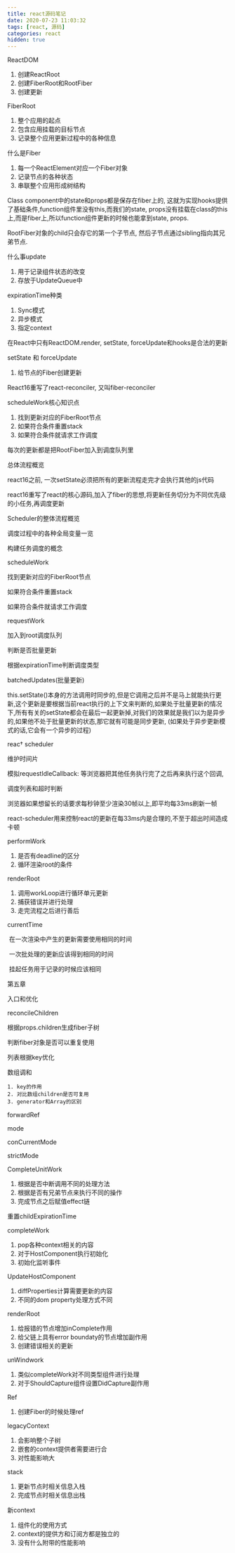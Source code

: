 ```yaml
---
title: react源码笔记
date: 2020-07-23 11:03:32
tags: [react, 源码]
categories: react
hidden: true
---
```


ReactDOM

1. 创建ReactRoot
2. 创建FiberRoot和RootFiber
3. 创建更新



FiberRoot

1. 整个应用的起点
2. 包含应用挂载的目标节点
3. 记录整个应用更新过程中的各种信息



什么是Fiber

1. 每一个ReactElement对应一个Fiber对象
2. 记录节点的各种状态
3. 串联整个应用形成树结构

Class component中的state和props都是保存在fiber上的, 这就为实现hooks提供了基础条件,function组件里没有this,而我们的state, props没有挂载在class的this上,而是fiber上,所以function组件更新的时候也能拿到state, props.

RootFiber对象的child只会存它的第一个子节点, 然后子节点通过sibling指向其兄弟节点.



什么事update

1. 用于记录组件状态的改变
2. 存放于UpdateQueue中



expirationTime种类

1. Sync模式
2. 异步模式
3. 指定context



在React中只有ReactDOM.render, setState, forceUpdate和hooks是合法的更新

setState 和 forceUpdate

1. 给节点的Fiber创建更新



React16重写了react-reconciler, 又叫fiber-reconciler



scheduleWork核心知识点

1. 找到更新对应的FiberRoot节点
2. 如果符合条件重置stack
3. 如果符合条件就请求工作调度

每次的更新都是把RootFiber加入到调度队列里



总体流程概览

react16之前, 一次setState必须把所有的更新流程走完才会执行其他的js代码

react16重写了react的核心源码,加入了fiber的思想,将更新任务切分为不同优先级的小任务,再调度更新



Scheduler的整体流程概览

调度过程中的各种全局变量一览

构建任务调度的概念





scheduleWork

找到更新对应的FiberRoot节点

如果符合条件重置stack

如果符合条件就请求工作调度



requestWork

加入到root调度队列

判断是否批量更新

根据expirationTime判断调度类型



batchedUpdates(批量更新)

this.setState()本身的方法调用时同步的,但是它调用之后并不是马上就能执行更新,这个更新是要根据当前react执行的上下文来判断的,如果处于批量更新的情况下,所有有关的setState都会在最后一起更新掉,对我们的效果就是我们以为是异步的,如果他不处于批量更新的状态,那它就有可能是同步更新, (如果处于异步更新模式的话,它会有一个异步的过程)



reac† scheduler

维护时间片

模拟requestIdleCallback: 等浏览器把其他任务执行完了之后再来执行这个回调, 

调度列表和超时判断



浏览器如果想留长的话要求每秒钟至少渲染30帧以上,即平均每33ms刷新一帧

react-scheduler用来控制react的更新在每33ms内是合理的,不至于超出时间造成卡顿



performWork

1. 是否有deadline的区分
2.  循环渲染root的条件



renderRoot

1. 调用workLoop进行循环单元更新
2. 捕获错误并进行处理
3. 走完流程之后进行善后



currentTime

​	在一次渲染中产生的更新需要使用相同的时间

​	一次批处理的更新应该得到相同的时间

​	挂起任务用于记录的时候应该相同



第五章

入口和优化



reconcileChildren

根据props.children生成fiber子树

判断fiber对象是否可以重复使用

列表根据key优化





数组调和

	1. key的作用
 	2. 对比数组children是否可复用
 	3. generator和Array的区别



forwardRef



mode



conCurrentMode

strictMode



CompleteUnitWork

1. 根据是否中断调用不同的处理方法
2. 根据是否有兄弟节点来执行不同的操作
3. 完成节点之后赋值effect链



重置childExpirationTime



completeWork

1. pop各种context相关的内容
2. 对于HostComponent执行初始化
3. 初始化监听事件



UpdateHostComponent

1. diffProperties计算需要更新的内容
2. 不同的dom property处理方式不同



renderRoot

1. 给报错的节点增加inComplete作用
2. 给父链上具有error boundaty的节点增加副作用
3. 创建错误相关的更新



unWindwork

1. 类似completeWork对不同类型组件进行处理
2. 对于ShouldCapture组件设置DidCapture副作用



Ref

1. 创建Fiber的时候处理ref



legacyContext

1. 会影响整个子树
2. 嵌套的context提供者需要进行合
3. 对性能影响大



stack

1. 更新节点时相关信息入栈
2. 完成节点时相关信息出栈



新context

1. 组件化的使用方式
2. context的提供方和订阅方都是独立的
3. 没有什么附带的性能影响



<!-- more -->

